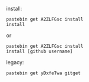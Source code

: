 install:
```
pastebin get A2ZLFGsc install
install
```
or
```
pastebin get A2ZLFGsc install
install [github username]
```





legacy:
```
pastebin get yDxfeTwa gitget
```

